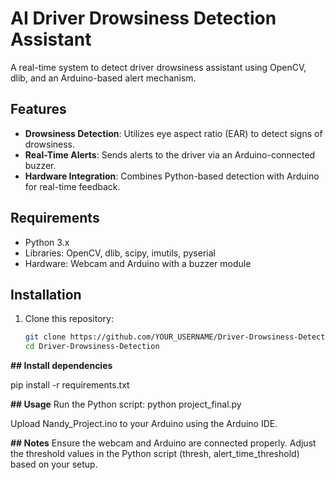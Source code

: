 # AI Driver Drowsiness Detection Assistant

A real-time system to detect driver drowsiness assistant using OpenCV, dlib, and an Arduino-based alert mechanism.

## Features
- **Drowsiness Detection**: Utilizes eye aspect ratio (EAR) to detect signs of drowsiness.
- **Real-Time Alerts**: Sends alerts to the driver via an Arduino-connected buzzer.
- **Hardware Integration**: Combines Python-based detection with Arduino for real-time feedback.

## Requirements
- Python 3.x
- Libraries: OpenCV, dlib, scipy, imutils, pyserial
- Hardware: Webcam and Arduino with a buzzer module

## Installation
1. Clone this repository:
   ```bash
   git clone https://github.com/YOUR_USERNAME/Driver-Drowsiness-Detection.git
   cd Driver-Drowsiness-Detection
   
**## Install dependencies**

pip install -r requirements.txt

**## Usage**
Run the Python script:
python project_final.py


Upload Nandy_Project.ino to your Arduino using the Arduino IDE.
 
**## Notes**
Ensure the webcam and Arduino are connected properly.
Adjust the threshold values in the Python script (thresh, alert_time_threshold) based on your setup.
